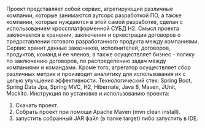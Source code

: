 Проект представляет собой сервис, агрегирующий различные компании, которые занимаются аутсорс разработкой ПО, а также компании, которые нуждаются в этой самой разработке, сделан с использованием кроссплатформенной СУБД H2.
Смысл проекта заключается в хранении, заключении и оркестрации договоров о предоставлении готового разработанного продукта между компаниями. Сервис хранит данные заказчиков, исполнителей, договоров, продуктов, команд и ее членов, а также осуществляет бизнес - логику по заключению договоров, по распределению задач между компаниями и командами. Кроме того, агрегатор осуществляет сбор различных метрик и производит аналитику для использования их с целью улучшения эффективности.
Технологический стек: Spring Boot, Spring Data Jpa, Spring MVC, H2, Hibernate, Java 8, Maven, JUnit, Mockito.
Инструкция по установке и использованию проекта:
1. Скачать проект.
2. Собрать проект при помощи Apache Maven (mvn clean install).
3. запустить собранный JAR файл (в папке target) либо запустить в IDE.